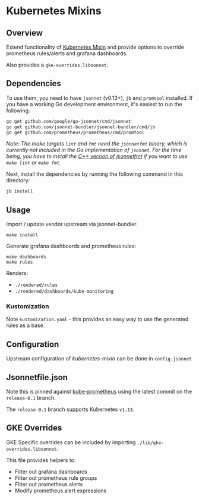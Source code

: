 # Kubernetes Mixins

## Overview

Extend functionality of [Kubernetes Mixin](https://github.com/kubernetes-monitoring/kubernetes-mixin) and provide options to override prometheus rules/alerts and grafana dashboards.

Also provides a `gke-overrides.libsonnet`.

## Dependencies

To use them, you need to have `jsonnet` (v0.13+), `jb` and `promtool` installed. If you
have a working Go development environment, it's easiest to run the following:

```bash
go get github.com/google/go-jsonnet/cmd/jsonnet
go get github.com/jsonnet-bundler/jsonnet-bundler/cmd/jb
go get github.com/prometheus/prometheus/cmd/promtool
```

_Note: The make targets `lint` and `fmt` need the `jsonnetfmt` binary, which is
currently not included in the Go implementation of `jsonnet`. For the time
being, you have to install the [C++ version of
jsonnetfmt](https://github.com/google/jsonnet) if you want to use `make lint`
or `make fmt`._

Next, install the dependencies by running the following command in this
directory:

```bash
jb install
```


## Usage

Import / update vendor upstream via jsonnet-bundler.
```
make install
```

Generate grafana dashboards and prometheus rules:

```
make dashboards
make rules
```

Renders:

- `./rendered/rules`
- `./rendered/dashboards/kube-monitoring`

### Kustomization

Note `kustomization.yaml` - this provides an easy way to use the generated
rules as a base.

## Configuration

Upstream configuration of *kubernetes-mixin* can be done in `config.jsonnet`

## Jsonnetfile.json

Note this is pinned against [kube-prometheus](https://github.com/coreos/kube-prometheus) using the latest commit on the `release-0.1` branch.

The `release-0.1` branch supports Kubernetes `v1.13`.

## GKE Overrides

GKE Specific overrides can be included by importing `./lib/gke-overrides.libsonnet`.

This file provides helpers to:

- Filter out grafana dashboards
- Filter out prometheus rule groups
- Filter out prometheus alerts
- Modify prometheus alert expressions
